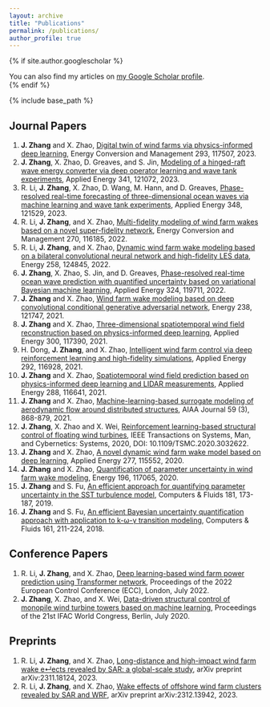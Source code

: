 ```yaml
---
layout: archive
title: "Publications"
permalink: /publications/
author_profile: true
---
```


{% if site.author.googlescholar %}
  <div class="wordwrap">You can also find my articles on <a href="{{site.author.googlescholar}}">my Google Scholar profile</a>.</div>
{% endif %}

{% include base_path %}

## Journal Papers
1. **J. Zhang** and X. Zhao, [Digital twin of wind farms via physics-informed deep learning](https://zhangxcii.github.io/files/PaperJ15.pdf), Energy Conversion and Management 293, 117507, 2023.
2. **J. Zhang**, X. Zhao, D. Greaves, and S. Jin, [Modeling of a hinged-raft wave energy converter via deep operator learning and wave tank experiments](https://zhangxcii.github.io/files/PaperJ14.pdf), Applied Energy 341, 121072, 2023.
3. R. Li, **J. Zhang**, X. Zhao, D. Wang, M. Hann, and D. Greaves, [Phase-resolved real-time forecasting of three-dimensional ocean waves via machine learning and wave tank experiments](https://zhangxcii.github.io/files/PaperJ16.pdf), Applied Energy 348, 121529, 2023.
4. R. Li, **J. Zhang**, and X. Zhao, [Multi-fidelity modeling of wind farm wakes based on a novel super-fidelity network](https://zhangxcii.github.io/files/PaperJ12.pdf), Energy Conversion and Management 270, 116185, 2022.
5. R. Li, **J. Zhang**, and X. Zhao, [Dynamic wind farm wake modeling based on a bilateral convolutional neural network and high-fidelity LES data](https://zhangxcii.github.io/files/PaperJ13.pdf), Energy 258, 124845, 2022.
6. **J. Zhang**, X. Zhao, S. Jin, and D. Greaves, [Phase-resolved real-time ocean wave prediction with quantified uncertainty based on variational Bayesian machine learning](https://zhangxcii.github.io/files/PaperJ11.pdf), Applied Energy 324, 119711, 2022.
7. **J. Zhang** and X. Zhao, [Wind farm wake modeling based on deep convolutional conditional generative adversarial network](https://zhangxcii.github.io/files/PaperJ10.pdf), Energy 238, 121747, 2021.
8. **J. Zhang** and X. Zhao, [Three-dimensional spatiotemporal wind field reconstruction based on physics-informed deep learning](https://zhangxcii.github.io/files/PaperJ9.pdf), Applied Energy 300, 117390, 2021.
9. H. Dong, **J. Zhang**, and X. Zhao, [Intelligent wind farm control via deep reinforcement learning and high-fidelity simulations](https://zhangxcii.github.io/files/PaperJ8.pdf), Applied Energy 292, 116928, 2021.
10. **J. Zhang** and X. Zhao, [Spatiotemporal wind field prediction based on physics-informed deep learning and LIDAR measurements](https://zhangxcii.github.io/files/PaperJ7.pdf), Applied Energy 288, 116641, 2021.
11. **J. Zhang** and X. Zhao, [Machine-learning-based surrogate modeling of aerodynamic flow around distributed structures](https://zhangxcii.github.io/files/PaperJ6.pdf), AIAA Journal 59 (3), 868-879, 2021.
12. **J. Zhang**, X. Zhao and X. Wei, [Reinforcement learning-based structural control of floating wind turbines](https://zhangxcii.github.io/files/PaperJ5.pdf), IEEE Transactions on Systems, Man, and Cybernetics: Systems, 2020, DOI: 10.1109/TSMC.2020.3032622.
13. **J. Zhang** and X. Zhao, [A novel dynamic wind farm wake model based on deep learning](https://zhangxcii.github.io/files/PaperJ4.pdf), Applied Energy 277, 115552, 2020.
14. **J. Zhang** and X. Zhao, [Quantification of parameter uncertainty in wind farm wake modeling](https://zhangxcii.github.io/files/PaperJ3.pdf), Energy 196, 117065, 2020.
15. **J. Zhang** and S. Fu, [An efficient approach for quantifying parameter uncertainty in the SST turbulence model](https://zhangxcii.github.io/files/PaperJ2.pdf), Computers & Fluids 181, 173-187, 2019.
16. **J. Zhang** and S. Fu, [An efficient Bayesian uncertainty quantification approach with application to k-ω-γ transition modeling](https://zhangxcii.github.io/files/PaperJ1.pdf), Computers & Fluids 161, 211-224, 2018.

## Conference Papers
1. R. Li, **J. Zhang**, and X. Zhao, [Deep learning-based wind farm power prediction using Transformer network](https://zhangxcii.github.io/files/PaperC2.pdf), Proceedings of the 2022 European Control Conference (ECC), London, July 2022.
2. **J. Zhang**, X. Zhao, and X. Wei, [Data-driven structural control of monopile wind turbine towers based on machine learning](https://zhangxcii.github.io/files/PaperC1.pdf), Proceedings of the 21st IFAC World Congress, Berlin, July 2020.

## Preprints
1. R. Li, **J. Zhang**, and X. Zhao, [Long-distance and high-impact wind farm wake e↵ects revealed by SAR: a global-scale study](https://arxiv.org/abs/2311.18124), arXiv preprint arXiv:2311.18124, 2023.
2. R. Li, **J. Zhang**, and X. Zhao, [Wake effects of offshore wind farm clusters revealed by SAR and WRF](https://arxiv.org/abs/2312.13942), arXiv preprint arXiv:2312.13942, 2023.
